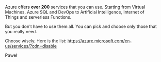 Azure offers **over 200** services that you can use. Starting from Virtual
Machines, Azure SQL and DevOps to Artificial Intelligence, Internet of
Things and serverless Functions.

But you don't have to use them all. You can pick and choose only those that
you really need.

Choose wisely. Here is the list:
https://azure.microsoft.com/en-us/services/?cdn=disable

Paweł
